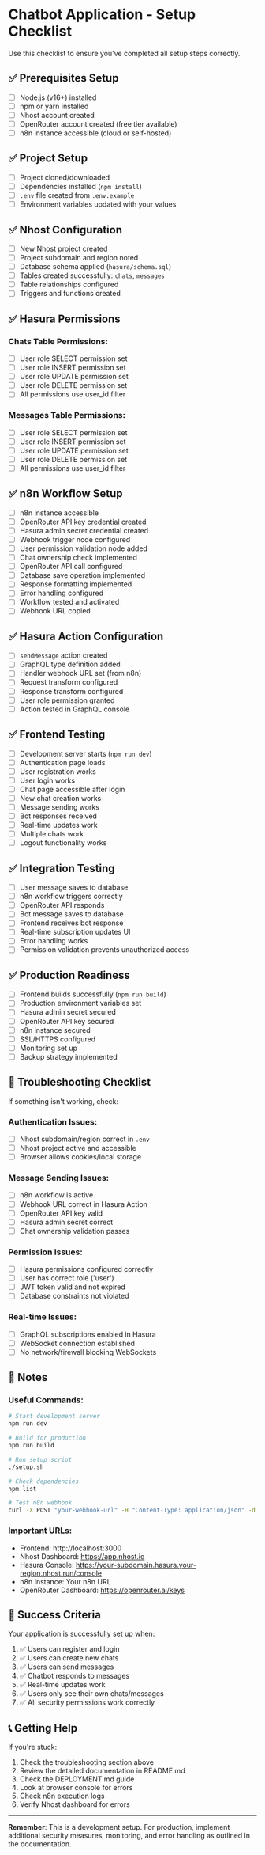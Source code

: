 # Chatbot Application - Setup Checklist

Use this checklist to ensure you've completed all setup steps correctly.

## ✅ Prerequisites Setup

- [ ] Node.js (v16+) installed
- [ ] npm or yarn installed
- [ ] Nhost account created
- [ ] OpenRouter account created (free tier available)
- [ ] n8n instance accessible (cloud or self-hosted)

## ✅ Project Setup

- [ ] Project cloned/downloaded
- [ ] Dependencies installed (`npm install`)
- [ ] `.env` file created from `.env.example`
- [ ] Environment variables updated with your values

## ✅ Nhost Configuration

- [ ] New Nhost project created
- [ ] Project subdomain and region noted
- [ ] Database schema applied (`hasura/schema.sql`)
- [ ] Tables created successfully: `chats`, `messages`
- [ ] Table relationships configured
- [ ] Triggers and functions created

## ✅ Hasura Permissions

### Chats Table Permissions:
- [ ] User role SELECT permission set
- [ ] User role INSERT permission set  
- [ ] User role UPDATE permission set
- [ ] User role DELETE permission set
- [ ] All permissions use user_id filter

### Messages Table Permissions:
- [ ] User role SELECT permission set
- [ ] User role INSERT permission set
- [ ] User role UPDATE permission set
- [ ] User role DELETE permission set
- [ ] All permissions use user_id filter

## ✅ n8n Workflow Setup

- [ ] n8n instance accessible
- [ ] OpenRouter API key credential created
- [ ] Hasura admin secret credential created
- [ ] Webhook trigger node configured
- [ ] User permission validation node added
- [ ] Chat ownership check implemented
- [ ] OpenRouter API call configured
- [ ] Database save operation implemented
- [ ] Response formatting implemented
- [ ] Error handling configured
- [ ] Workflow tested and activated
- [ ] Webhook URL copied

## ✅ Hasura Action Configuration

- [ ] `sendMessage` action created
- [ ] GraphQL type definition added
- [ ] Handler webhook URL set (from n8n)
- [ ] Request transform configured
- [ ] Response transform configured
- [ ] User role permission granted
- [ ] Action tested in GraphQL console

## ✅ Frontend Testing

- [ ] Development server starts (`npm run dev`)
- [ ] Authentication page loads
- [ ] User registration works
- [ ] User login works
- [ ] Chat page accessible after login
- [ ] New chat creation works
- [ ] Message sending works
- [ ] Bot responses received
- [ ] Real-time updates work
- [ ] Multiple chats work
- [ ] Logout functionality works

## ✅ Integration Testing

- [ ] User message saves to database
- [ ] n8n workflow triggers correctly
- [ ] OpenRouter API responds
- [ ] Bot message saves to database
- [ ] Frontend receives bot response
- [ ] Real-time subscription updates UI
- [ ] Error handling works
- [ ] Permission validation prevents unauthorized access

## ✅ Production Readiness

- [ ] Frontend builds successfully (`npm run build`)
- [ ] Production environment variables set
- [ ] Hasura admin secret secured
- [ ] OpenRouter API key secured
- [ ] n8n instance secured
- [ ] SSL/HTTPS configured
- [ ] Monitoring set up
- [ ] Backup strategy implemented

## 🔧 Troubleshooting Checklist

If something isn't working, check:

### Authentication Issues:
- [ ] Nhost subdomain/region correct in `.env`
- [ ] Nhost project active and accessible
- [ ] Browser allows cookies/local storage

### Message Sending Issues:
- [ ] n8n workflow is active
- [ ] Webhook URL correct in Hasura Action
- [ ] OpenRouter API key valid
- [ ] Hasura admin secret correct
- [ ] Chat ownership validation passes

### Permission Issues:
- [ ] Hasura permissions configured correctly
- [ ] User has correct role ('user')
- [ ] JWT token valid and not expired
- [ ] Database constraints not violated

### Real-time Issues:
- [ ] GraphQL subscriptions enabled in Hasura
- [ ] WebSocket connection established
- [ ] No network/firewall blocking WebSockets

## 📝 Notes

### Useful Commands:
```bash
# Start development server
npm run dev

# Build for production
npm run build

# Run setup script
./setup.sh

# Check dependencies
npm list

# Test n8n webhook
curl -X POST "your-webhook-url" -H "Content-Type: application/json" -d '{"test": true}'
```

### Important URLs:
- Frontend: http://localhost:3000
- Nhost Dashboard: https://app.nhost.io
- Hasura Console: https://your-subdomain.hasura.your-region.nhost.run/console
- n8n Instance: Your n8n URL
- OpenRouter Dashboard: https://openrouter.ai/keys

## 🎉 Success Criteria

Your application is successfully set up when:

1. ✅ Users can register and login
2. ✅ Users can create new chats
3. ✅ Users can send messages
4. ✅ Chatbot responds to messages
5. ✅ Real-time updates work
6. ✅ Users only see their own chats/messages
7. ✅ All security permissions work correctly

## 📞 Getting Help

If you're stuck:

1. Check the troubleshooting section above
2. Review the detailed documentation in README.md
3. Check the DEPLOYMENT.md guide
4. Look at browser console for errors
5. Check n8n execution logs
6. Verify Nhost dashboard for errors

---

**Remember**: This is a development setup. For production, implement additional security measures, monitoring, and error handling as outlined in the documentation.
